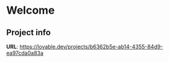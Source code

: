 # Welcome  

## Project info

**URL**: https://lovable.dev/projects/b6362b5e-ab14-4355-84d9-ea97cda0a83a

